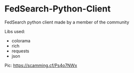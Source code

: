 # FedSearch-Python-Client
FedSearch python client made by a member of the community

Libs used:
  - colorama
  - rich
  - requests
  - json

Pic:
  https://scamming.cf/Ps4o7NWx
